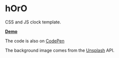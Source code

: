 # hOrO
CSS and JS clock template.
 
 **[Demo](http://milchkannen.github.io/horo)**
 
 The code is also on [CodePen](http://codepen.io/milchkannen/details/yYMoLw/)
 
 The background image comes from the [Unsplash](https://unsplash.com) API.
